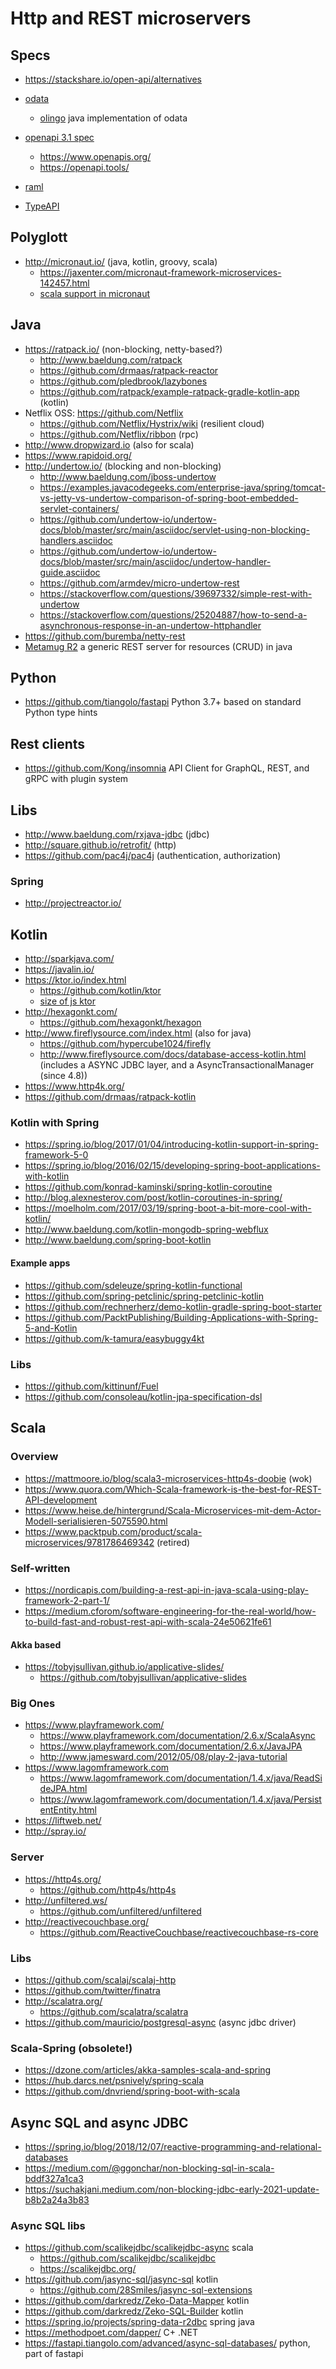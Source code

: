 # Http and REST microservers

## Specs

* https://stackshare.io/open-api/alternatives

* [odata](https://www.odata.org/)
  + [olingo](https://olingo.apache.org/) java implementation of odata
* [openapi 3.1 spec](https://swagger.io/specification/)
  + https://www.openapis.org/
  + https://openapi.tools/
* [raml](https://raml.org/)
* [TypeAPI](https://typeapi.org/)

## Polyglott

* http://micronaut.io/ (java, kotlin, groovy, scala)
  + https://jaxenter.com/micronaut-framework-microservices-142457.html
  + [scala support in micronaut](https://github.com/micronaut-projects/micronaut-core/wiki/Scala-Support)

## Java

* https://ratpack.io/ (non-blocking, netty-based?)
  + http://www.baeldung.com/ratpack
  + https://github.com/drmaas/ratpack-reactor
  + https://github.com/pledbrook/lazybones
  + https://github.com/ratpack/example-ratpack-gradle-kotlin-app (kotlin)
* Netflix OSS: https://github.com/Netflix
  + https://github.com/Netflix/Hystrix/wiki (resilient cloud)
  + https://github.com/Netflix/ribbon (rpc)
* http://www.dropwizard.io (also for scala)
* https://www.rapidoid.org/
* http://undertow.io/ (blocking and non-blocking)
  + http://www.baeldung.com/jboss-undertow
  + https://examples.javacodegeeks.com/enterprise-java/spring/tomcat-vs-jetty-vs-undertow-comparison-of-spring-boot-embedded-servlet-containers/
  + https://github.com/undertow-io/undertow-docs/blob/master/src/main/asciidoc/servlet-using-non-blocking-handlers.asciidoc
  + https://github.com/undertow-io/undertow-docs/blob/master/src/main/asciidoc/undertow-handler-guide.asciidoc
  + https://github.com/armdev/micro-undertow-rest
  + https://stackoverflow.com/questions/39697332/simple-rest-with-undertow
  + https://stackoverflow.com/questions/25204887/how-to-send-a-asynchronous-response-in-an-undertow-httphandler
* https://github.com/buremba/netty-rest
* [Metamug R2](https://github.com/metamug/r2) a generic REST server for resources (CRUD) in java

## Python

* https://github.com/tiangolo/fastapi Python 3.7+ based on standard Python type hints

## Rest clients

* https://github.com/Kong/insomnia API Client for GraphQL, REST, and gRPC with plugin system
  
## Libs

* http://www.baeldung.com/rxjava-jdbc (jdbc)
* http://square.github.io/retrofit/ (http)
* https://github.com/pac4j/pac4j (authentication, authorization)

### Spring

* http://projectreactor.io/

## Kotlin

* http://sparkjava.com/
* https://javalin.io/
* https://ktor.io/index.html
  + https://github.com/kotlin/ktor
  + [size of js ktor](https://youtrack.jetbrains.com/issue/KTOR-1084)
* http://hexagonkt.com/
  + https://github.com/hexagonkt/hexagon
* http://www.fireflysource.com/index.html (also for java)
  + https://github.com/hypercube1024/firefly
  + http://www.fireflysource.com/docs/database-access-kotlin.html 
    (includes a ASYNC JDBC layer, and a AsyncTransactionalManager (since 4.8))
* https://www.http4k.org/
* https://github.com/drmaas/ratpack-kotlin
  
### Kotlin with Spring

* https://spring.io/blog/2017/01/04/introducing-kotlin-support-in-spring-framework-5-0
* https://spring.io/blog/2016/02/15/developing-spring-boot-applications-with-kotlin
* https://github.com/konrad-kaminski/spring-kotlin-coroutine
* http://blog.alexnesterov.com/post/kotlin-coroutines-in-spring/
* https://moelholm.com/2017/03/19/spring-boot-a-bit-more-cool-with-kotlin/
* http://www.baeldung.com/kotlin-mongodb-spring-webflux
* http://www.baeldung.com/spring-boot-kotlin

#### Example apps

* https://github.com/sdeleuze/spring-kotlin-functional
* https://github.com/spring-petclinic/spring-petclinic-kotlin
* https://github.com/rechnerherz/demo-kotlin-gradle-spring-boot-starter
* https://github.com/PacktPublishing/Building-Applications-with-Spring-5-and-Kotlin
* https://github.com/k-tamura/easybuggy4kt

### Libs 

* https://github.com/kittinunf/Fuel
* https://github.com/consoleau/kotlin-jpa-specification-dsl

## Scala

### Overview

* https://mattmoore.io/blog/scala3-microservices-http4s-doobie (wok)
* https://www.quora.com/Which-Scala-framework-is-the-best-for-REST-API-development
* https://www.heise.de/hintergrund/Scala-Microservices-mit-dem-Actor-Modell-serialisieren-5075590.html
* https://www.packtpub.com/product/scala-microservices/9781786469342 (retired)

### Self-written

* https://nordicapis.com/building-a-rest-api-in-java-scala-using-play-framework-2-part-1/
* https://medium.cforom/software-engineering-for-the-real-world/how-to-build-fast-and-robust-rest-api-with-scala-24e50621fe61

#### Akka based

* https://tobyjsullivan.github.io/applicative-slides/
  + https://github.com/tobyjsullivan/applicative-slides

### Big Ones

* https://www.playframework.com/
  + https://www.playframework.com/documentation/2.6.x/ScalaAsync
  + https://www.playframework.com/documentation/2.6.x/JavaJPA
  + http://www.jamesward.com/2012/05/08/play-2-java-tutorial
* https://www.lagomframework.com
  + https://www.lagomframework.com/documentation/1.4.x/java/ReadSideJPA.html
  + https://www.lagomframework.com/documentation/1.4.x/java/PersistentEntity.html
* https://liftweb.net/
* http://spray.io/

### Server

* https://http4s.org/
  + https://github.com/http4s/http4s
* http://unfiltered.ws/
  + https://github.com/unfiltered/unfiltered
* http://reactivecouchbase.org/
  + https://github.com/ReactiveCouchbase/reactivecouchbase-rs-core
  
### Libs

* https://github.com/scalaj/scalaj-http
* https://github.com/twitter/finatra
* http://scalatra.org/
  + https://github.com/scalatra/scalatra
* https://github.com/mauricio/postgresql-async (async jdbc driver)
  
### Scala-Spring (obsolete!)

* https://dzone.com/articles/akka-samples-scala-and-spring
* https://hub.darcs.net/psnively/spring-scala
* https://github.com/dnvriend/spring-boot-with-scala


## Async SQL and async JDBC

* https://spring.io/blog/2018/12/07/reactive-programming-and-relational-databases
* https://medium.com/@ggonchar/non-blocking-sql-in-scala-bddf327a1ca3
* https://suchakjani.medium.com/non-blocking-jdbc-early-2021-update-b8b2a24a3b83
### Async SQL libs

* https://github.com/scalikejdbc/scalikejdbc-async scala
  + https://github.com/scalikejdbc/scalikejdbc
  + https://scalikejdbc.org/
* https://github.com/jasync-sql/jasync-sql kotlin
  + https://github.com/28Smiles/jasync-sql-extensions
* https://github.com/darkredz/Zeko-Data-Mapper kotlin
* https://github.com/darkredz/Zeko-SQL-Builder kotlin
* https://spring.io/projects/spring-data-r2dbc spring java
* https://methodpoet.com/dapper/ C+ .NET
* https://fastapi.tiangolo.com/advanced/async-sql-databases/ python, part of fastapi
